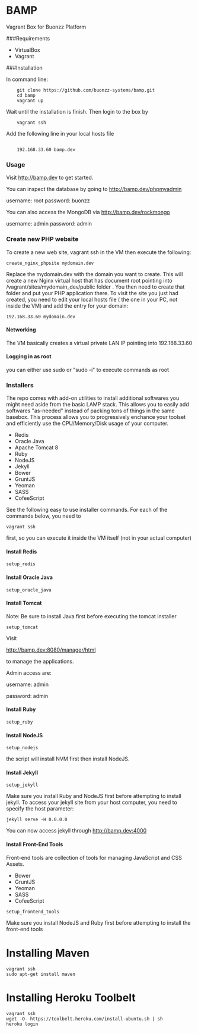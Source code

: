 BAMP
====

Vagrant Box for Buonzz Platform

###Requirements

* VirtualBox
* Vagrant

###Installation

In command line:

```
    git clone https://github.com/buonzz-systems/bamp.git
	cd bamp
	vagrant up
```

Wait until the installation is finish. Then login to the box by

```
    vagrant ssh
```

Add the following line in your local hosts  file

```

	192.168.33.60 bamp.dev
```

### Usage

Visit  http://bamp.dev to get started.



You can inspect the database by going to  http://bamp.dev/phpmyadmin

username: root
password: buonzz

You can also access the MongoDB via http://bamp.dev/rockmongo

username: admin
password: admin


### Create new PHP website

To create a new web site, vagrant ssh in the VM then execute the following:

```
create_nginx_phpsite mydomain.dev
```
Replace the mydomain.dev with the domain you want to create. This will create a new Nginx virtual host that has document root pointing into /vagrant/sites/mydomain_dev/public folder . You then need to create that folder and put your PHP application there. To visit the site you just had created, you need to edit your local hosts file ( the one in your PC, not inside the VM) and add the entry for your domain:

```
192.168.33.60 mydomain.dev
```

#### Networking

The VM basically creates a virtual private LAN IP pointing into 192.168.33.60



#### Logging in as root

you can either use sudo or "sudo -i" to execute commands as root




### Installers

The repo comes with add-on utilities to install additional softwares you might need aside from the basic LAMP stack. This allows you to easily add softwares "as-needed" instead of packing tons of things in the same basebox. This process allows you to progressively enchance your toolset and efficiently use the CPU/Memory/Disk usage of your computer.

* Redis
* Oracle Java
* Apache Tomcat 8
* Ruby
* NodeJS
* Jekyll
* Bower
* GruntJS
* Yeoman
* SASS
* CofeeScript


See the following easy to use installer commands. For each of the commands below, you need to 

```
vagrant ssh
```
first, so you can execute it inside the VM itself (not in your actual computer)



#### Install Redis

```
setup_redis
```

#### Install Oracle Java

```
setup_oracle_java
```

#### Install Tomcat

Note: Be sure to install Java first before executing the tomcat installer


```
setup_tomcat
```

Visit 

http://bamp.dev:8080/manager/html

to manage the applications. 

Admin access are:

username: admin

password: admin


#### Install Ruby

```
setup_ruby
```

#### Install NodeJS

```
setup_nodejs
```

the script will install NVM first then install NodeJS.

#### Install Jekyll

```
setup_jekyll
```

Make sure you install Ruby and NodeJS first before attempting to install jekyll.
To access your jekyll site from your host computer, you need to specify the host parameter:

```
jekyll serve -H 0.0.0.0
```
You can now access jekyll through http://bamp.dev:4000


#### Install Front-End Tools

Front-end tools are collection of tools for managing JavaScript and CSS Assets.

* Bower
* GruntJS
* Yeoman
* SASS
* CofeeScript

```
setup_frontend_tools
```

Make sure you install  NodeJS and Ruby first before attempting to install the front-end tools


# Installing Maven

```
vagrant ssh
sudo apt-get install maven
```

# Installing Heroku Toolbelt

```
vagrant ssh
wget -O- https://toolbelt.heroku.com/install-ubuntu.sh | sh
heroku login
```
